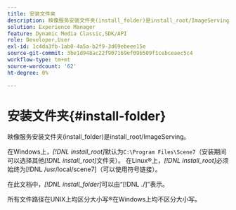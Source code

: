 ```yaml
---
title: 安装文件夹
description: 映像服务安装文件夹(install_folder)是install_root/ImageServing。
solution: Experience Manager
feature: Dynamic Media Classic,SDK/API
role: Developer,User
exl-id: 1c4da3fb-1ab0-4a5a-b2f9-3d69ebeee15e
source-git-commit: 3be1d948ac22f907169ef09b509f1cebceaec5c4
workflow-type: tm+mt
source-wordcount: '62'
ht-degree: 0%

---
```


# 安装文件夹{#install-folder}

映像服务安装文件夹(install_folder)是install_root/ImageServing。

在Windows上，*[!DNL install_root]*&#x200B;默认为`C:\Program Files\Scene7`（安装期间可以选择其他&#x200B;*[!DNL install_root]*&#x200B;文件夹）。 在Linux®上，*[!DNL install_root]*&#x200B;必须始终为[!DNL /usr/local/scene7]（可以使用符号链接）。

在此文档中，*[!DNL install_folder]*&#x200B;可以由“[!DNL ./]”表示。

所有文件路径在UNIX上均区分大小写®在Windows上均不区分大小写。
